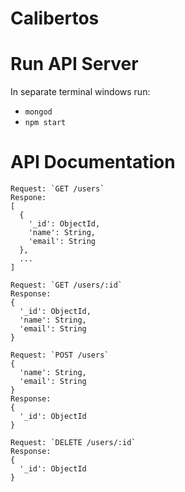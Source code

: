 # Calibertos

# Run API Server
In separate terminal windows run:
- `mongod`
- `npm start`

# API Documentation
```
Request: `GET /users`
Respone:
[
  {
    '_id': ObjectId,
    'name': String,
    'email': String
  },
  ...
]
```

```
Request: `GET /users/:id`
Response:
{
  '_id': ObjectId,
  'name': String,
  'email': String
}
```

```
Request: `POST /users`
{
  'name': String,
  'email': String
}
Response:
{
  '_id': ObjectId
}
```

```
Request: `DELETE /users/:id`
Response:
{
  '_id': ObjectId
}
```
